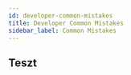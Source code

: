 ```yaml
---
id: developer-common-mistakes
title: Developer Common Mistakes
sidebar_label: Common Mistakes
---
```


## Teszt